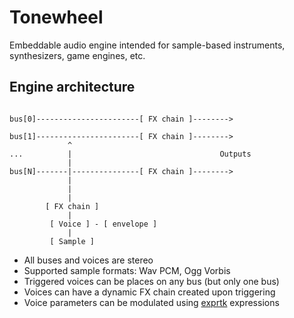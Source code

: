 # Tonewheel

Embeddable audio engine intended for sample-based instruments, synthesizers, game engines, etc.

## Engine architecture

```

bus[0]-----------------------[ FX chain ]-------->

bus[1]-----------------------[ FX chain ]-------->
             ^
...          |                                 Outputs
             |
bus[N]-------|---------------[ FX chain ]-------->
             |
             |
             |
        [ FX chain ]
             |
         [ Voice ] - [ envelope ]
             |
         [ Sample ]
```

- All buses and voices are stereo
- Supported sample formats: Wav PCM, Ogg Vorbis
- Triggered voices can be places on any bus (but only one bus)
- Voices can have a dynamic FX chain created upon triggering
- Voice parameters can be modulated using [exprtk](https://www.partow.net/programming/exprtk/index.html) expressions
